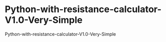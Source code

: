 # Python-with-resistance-calculator-V1.0-Very-Simple
Python-with-resistance-calculator-V1.0-Very-Simple
